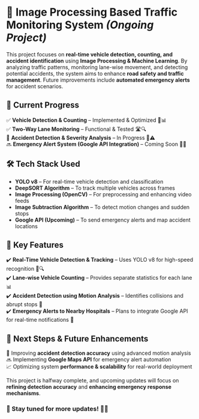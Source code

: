 # 🚦 Image Processing Based Traffic Monitoring System *(Ongoing Project)*  

This project focuses on **real-time vehicle detection, counting, and accident identification** using **Image Processing & Machine Learning**. By analyzing traffic patterns, monitoring lane-wise movement, and detecting potential accidents, the system aims to enhance **road safety and traffic management**. Future improvements include **automated emergency alerts** for accident scenarios.  

## 🚧 Current Progress  
✅ **Vehicle Detection & Counting** – Implemented & Optimized 🚗📊  
✅ **Two-Way Lane Monitoring** – Functional & Tested 🛣️🔍  
🔄 **Accident Detection & Severity Analysis** – In Progress 🚨⚠️  
🔜 **Emergency Alert System (Google API Integration)** – Coming Soon 🏥📡  

## 🛠️ Tech Stack Used  
- **YOLO v8** – For real-time vehicle detection and classification  
- **DeepSORT Algorithm** – To track multiple vehicles across frames  
- **Image Processing (OpenCV)** – For preprocessing and enhancing video feeds  
- **Image Subtraction Algorithm** – To detect motion changes and sudden stops  
- **Google API (Upcoming)** – To send emergency alerts and map accident locations  

## 📌 Key Features  
✔️ **Real-Time Vehicle Detection & Tracking** – Uses YOLO v8 for high-speed recognition 🚗🔍  
✔️ **Lane-wise Vehicle Counting** – Provides separate statistics for each lane 📊  
✔️ **Accident Detection using Motion Analysis** – Identifies collisions and abrupt stops 🚨  
✔️ **Emergency Alerts to Nearby Hospitals** – Plans to integrate Google API for real-time notifications 🏥  

## 🚀 Next Steps & Future Enhancements  
🔄 Improving **accident detection accuracy** using advanced motion analysis  
🔜 Implementing **Google Maps API** for emergency alert automation  
📈 Optimizing system **performance & scalability** for real-world deployment  

This project is halfway complete, and upcoming updates will focus on **refining detection accuracy** and **enhancing emergency response mechanisms**.  

### 🚦 Stay tuned for more updates! 🚀🔥  
